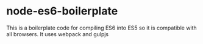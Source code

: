 # node-es6-boilerplate
This is a boilerplate code for compiling ES6 into ES5 so it is compatible with all browsers. It uses webpack and gulpjs
